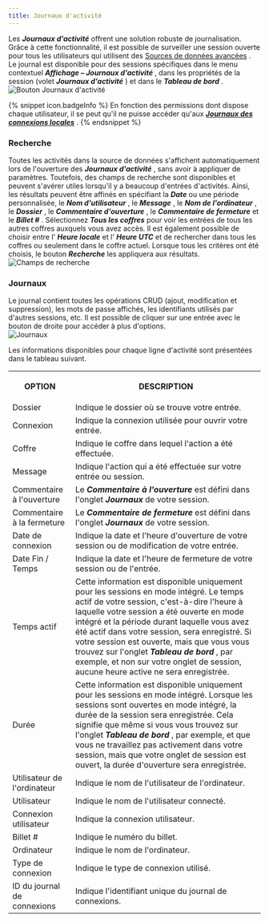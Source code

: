```yaml
---
title: Journaux d'activité
---
```

Les ***Journaux d'activité*** offrent une solution robuste de journalisation. Grâce à cette fonctionnalité, il est possible de surveiller une session ouverte pour tous les utilisateurs qui utilisent des [Sources de données avancées](DataSources_Advanced) . Le journal est disponible pour des sessions spécifiques dans le menu contextuel ***Affichage – Journaux d'activité*** , dans les propriétés de la session (volet ***Journaux d'activité*** ) et dans le ***Tableau de bord*** .  
![Bouton Journaux d'activité](https://webdevolutions.azureedge.net/docs/fr/rdm/windows/RDMWin2021.png) 

{% snippet icon.badgeInfo %} 
En fonction des permissions dont dispose chaque utilisateur, il se peut qu'il ne puisse accéder qu'aux [***Journaux des connexions locales***](/fr/rdm/windows/commands/view/logs/) . 
{% endsnippet %}
 
### Recherche 

Toutes les activités dans la source de données s'affichent automatiquement lors de l'ouverture des ***Journaux d'activité*** , sans avoir à appliquer de paramètres. Toutefois, des champs de recherche sont disponibles et peuvent s'avérer utiles lorsqu'il y a beaucoup d'entrées d'activités. Ainsi, les résultats peuvent être affinés en spécifiant la ***Date*** ou une période personnalisée, le ***Nom d'utilisateur*** , le ***Message*** , le ***Nom de l'ordinateur*** , le ***Dossier*** , le ***Commentaire d'ouverture*** , le ***Commentaire de fermeture*** et le ***Billet #*** . Sélectionnez ***Tous les coffres*** pour voir les entrées de tous les autres coffres auxquels vous avez accès. Il est également possible de choisir entre l' ***Heure locale*** et l' ***Heure UTC*** et de rechercher dans tous les coffres ou seulement dans le coffre actuel. Lorsque tous les critères ont été choisis, le bouton ***Recherche*** les appliquera aux résultats.  
![Champs de recherche](https://webdevolutions.azureedge.net/docs/fr/rdm/windows/clip10252.png) 

### Journaux 

Le journal contient toutes les opérations CRUD (ajout, modification et suppression), les mots de passe affichés, les identifiants utilisés par d'autres sessions, etc. Il est possible de cliquer sur une entrée avec le bouton de droite pour accéder à plus d'options.  
![Journaux](https://webdevolutions.azureedge.net/docs/fr/rdm/windows/RDMWin2022.png) 

Les informations disponibles pour chaque ligne d'activité sont présentées dans le tableau suivant. 

<table>
	<tr>
		<th>
		
OPTION 
		</th>
		<th>
DESCRIPTION 
		</th>
	</tr>
	<tr>
		<td>
Dossier 
		</td>
		<td>
Indique le dossier où se trouve votre entrée. 
		</td>
	</tr>
	<tr>
		<td>
Connexion 
		</td>
		<td>
Indique la connexion utilisée pour ouvrir votre entrée. 
		</td>
	</tr>
	<tr>
		<td>
Coffre 
		</td>
		<td>
Indique le coffre dans lequel l'action a été effectuée. 
		</td>
	</tr>
	<tr>
		<td>
Message 
		</td>
		<td>
Indique l'action qui a été effectuée sur votre entrée ou session. 
		</td>
	</tr>
	<tr>
		<td>
Commentaire à l'ouverture 
		</td>
		<td>
Le ***Commentaire à l'ouverture*** est défini dans l'onglet ***Journaux*** de votre session. 
		</td>
	</tr>
	<tr>
		<td>
Commentaire à la fermeture 
		</td>
		<td>
Le ***Commentaire de fermeture*** est défini dans l'onglet ***Journaux*** de votre session. 
		</td>
	</tr>
	<tr>
		<td>
Date de connexion 
		</td>
		<td>
Indique la date et l'heure d'ouverture de votre session ou de modification de votre entrée. 
		</td>
	</tr>
	<tr>
		<td>
Date Fin / Temps 
		</td>
		<td>
Indique la date et l'heure de fermeture de votre session ou de l'entrée. 
		</td>
	</tr>
	<tr>
		<td>
Temps actif 
		</td>
		<td>
Cette information est disponible uniquement pour les sessions en mode intégré. Le temps actif de votre session, c'est-à-dire l'heure à laquelle votre session a été ouverte en mode intégré et la période durant laquelle vous avez été actif dans votre session, sera enregistré. Si votre session est ouverte, mais que vous vous trouvez sur l'onglet ***Tableau de bord*** , par exemple, et non sur votre onglet de session, aucune heure active ne sera enregistrée. 
		</td>
	</tr>
	<tr>
		<td>
Durée 
		</td>
		<td>
Cette information est disponible uniquement pour les sessions en mode intégré. Lorsque les sessions sont ouvertes en mode intégré, la durée de la session sera enregistrée. Cela signifie que même si vous vous trouvez sur l'onglet ***Tableau de bord*** , par exemple, et que vous ne travaillez pas activement dans votre session, mais que votre onglet de session est ouvert, la durée d'ouverture sera enregistrée. 
		</td>
	</tr>
	<tr>
		<td>
Utilisateur de l'ordinateur 
		</td>
		<td>
Indique le nom de l'utilisateur de l'ordinateur. 
		</td>
	</tr>
	<tr>
		<td>
Utilisateur 
		</td>
		<td>
Indique le nom de l'utilisateur connecté. 
		</td>
	</tr>
	<tr>
		<td>
Connexion utilisateur 
		</td>
		<td>
Indique la connexion utilisateur. 
		</td>
	</tr>
	<tr>
		<td>
Billet # 
		</td>
		<td>
Indique le numéro du billet. 
		</td>
	</tr>
	<tr>
		<td>
Ordinateur 
		</td>
		<td>
Indique le nom de l'ordinateur. 
		</td>
	</tr>
	<tr>
		<td>
Type de connexion 
		</td>
		<td>
Indique le type de connexion utilisé. 
		</td>
	</tr>
	<tr>
		<td>
ID du journal de connexions 
		</td>
		<td>
Indique l'identifiant unique du journal de connexions. 
		</td>
	</tr>
</table>


